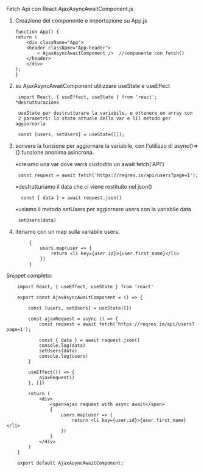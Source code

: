 Fetch Api con React AjaxAsyncAwaitComponent.js

 1. Creazione del componente e importazione su App.js

        function App() {
        return (
            <div className="App">
            <header className="App-header">
                < AjaxAsyncAwaitComponent />  //componente con fetch() 
            </header>
            </div>
        );
        }
2. su  AjaxAsyncAwaitComponent  utilizzare useState e useEffect

        import React, { useEffect, useState } from 'react'; *desrutturazione

        useState per destrutturare la variabile, e ottenere un array con
        2 parametri: lo stato attuale della var e lil metodo per aggiornarla
         
        const [users, setUsers] = useState([]);

3. scrivere la funzione per aggiornare la variabile, 
con l'utilizzo di async()=>{} funzione anonima asincrona.

    •creiamo una var dove verrà custodito un await fetch('API')

        const request = await fetch('https://reqres.in/api/users?page=1');

    •destrutturiamo il data che ci viene restituito nel json()

         const { data } = await request.json()
    
    •usiamo il metodo setUsers per aggiornare users con la variabile data
        
        setUsers(data)

4. iteriamo con un map sulla variabile users.
     
            {
                users.map(user => {
                    return <li key={user.id}>{user.first_name}</li>
                })
            }

Snippet completo: 

    
        import React, { useEffect, useState } from 'react'

        export const AjaxAsyncAwaitComponent = () => {

            const [users, setUsers] = useState([])

            const ajaxRequest = async () => {
                const request = await fetch('https://reqres.in/api/users?page=1');

                const { data } = await request.json()
                console.log(data)
                setUsers(data)
                console.log(users)
            }

            useEffect(() => {
                ajaxRequest()
            }, [])

            return (
                <div>
                    <span>ajax request with async await</span>
                    {
                        users.map(user => {
                            return <li key={user.id}>{user.first_name}</li>
                        })
                    }
                </div>
            )
        }

        export default AjaxAsyncAwaitComponent;